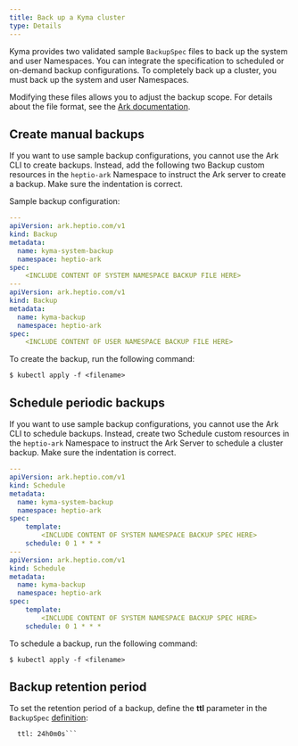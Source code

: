 ```yaml
---
title: Back up a Kyma cluster
type: Details
---
```

Kyma provides two validated sample `BackupSpec` files to back up the system and user Namespaces. You can integrate the specification to scheduled or on-demand backup configurations. To completely back up a cluster, you must back up the system and user Namespaces.

Modifying these files allows you to adjust the backup scope. For details about the file format, see the [Ark documentation](https://github.com/heptio/velero/blob/master/docs/api-types/backup.md).

## Create manual backups

If you want to use sample backup configurations, you cannot use the Ark CLI to create backups. Instead, add the following two Backup custom resources in the `heptio-ark` Namespace to instruct the Ark server to create a backup. Make sure the indentation is correct.

Sample backup configuration:

```yaml
---
apiVersion: ark.heptio.com/v1
kind: Backup
metadata:
  name: kyma-system-backup
  namespace: heptio-ark
spec:
    <INCLUDE CONTENT OF SYSTEM NAMESPACE BACKUP FILE HERE>
---
apiVersion: ark.heptio.com/v1
kind: Backup
metadata:
  name: kyma-backup
  namespace: heptio-ark
spec:
    <INCLUDE CONTENT OF USER NAMESPACE BACKUP FILE HERE>
```

To create the backup, run the following command:

```$ kubectl apply -f <filename>```

## Schedule periodic backups

If you want to use sample backup configurations, you cannot use the Ark CLI to schedule backups. Instead, create two Schedule custom resources in the `heptio-ark` Namespace to instruct the Ark Server to schedule a cluster backup. Make sure the indentation is correct.

```yaml
---
apiVersion: ark.heptio.com/v1
kind: Schedule
metadata:
  name: kyma-system-backup
  namespace: heptio-ark
spec:
    template:
        <INCLUDE CONTENT OF SYSTEM NAMESPACE BACKUP SPEC HERE>
    schedule: 0 1 * * *
---
apiVersion: ark.heptio.com/v1
kind: Schedule
metadata:
  name: kyma-backup
  namespace: heptio-ark
spec:
    template:
        <INCLUDE CONTENT OF SYSTEM NAMESPACE BACKUP SPEC HERE>
    schedule: 0 1 * * *
```

To schedule a backup, run the following command:

```$ kubectl apply -f <filename>```

## Backup retention period

To set the retention period of a backup, define the **ttl** parameter in the `BackupSpec` [definition](https://github.com/heptio/velero/blob/master/docs/api-types/backup.md):

```  # The amount of time before this backup is eligible for garbage collection.
  ttl: 24h0m0s```
